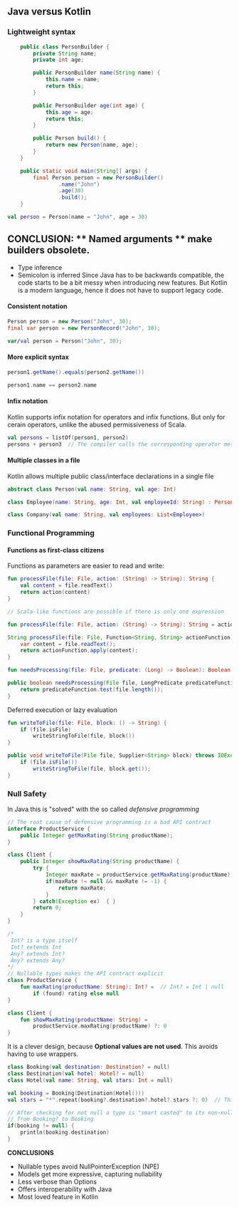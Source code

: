 ## Java versus Kotlin

### Lightweight syntax

``` Java 
    public class PersonBuilder {
        private String name;
        private int age;

        public PersonBuilder name(String name) {
            this.name = name;
            return this;
        }

        public PersonBuilder age(int age) {
            this.age = age;
            return this;
        }

        public Person build() {
            return new Person(name, age);
        }
    }

    public static void main(String[] args) {
        final Person person = new PersonBuilder()
                .name("John")
                .age(30)
                .build();
    }
```

``` Kotlin
val person = Person(name = "John", age = 30)
```

CONCLUSION: ** Named arguments ** make builders obsolete.
------------------------------------------------------------------------------

- Type inference
- Semicolon is inferred
Since Java has to be backwards compatible, the code starts to be a bit messy when introducing new features.
But Kotlin is a modern language, hence it does not have to support legacy code.

#### Consistent notation

``` Java
Person person = new Person("John", 30);
final var person = new PersonRecord("John", 30);
```

``` Kotlin
var/val person = Person("John", 30);
```

#### More explicit syntax

``` Java
person1.getName().equals(person2.getName())
```

``` Kotlin
person1.name == person2.name
```

#### Infix notation
Kotlin supports infix notation for operators and infix functions. But only for cerain operators, unlike the abused permissiveness of Scala.

``` Kotlin
val persons = listOf(person1, person2)
persons + person3  // The compiler calls the corresponding operator method plus
```

#### Multiple classes in a file 
Kotlin allows multiple public class/interface declarations in a single file 

``` Kotlin
abstract class Person(val name: String, val age: Int)

class Employee(name: String, age: Int, val employeeId: String) : Person(name, age)  // ":" means "extends" in Java

class Company(val name: String, val employees: List<Employee>)
```

### Functional Programming

#### Functions as first-class citizens
Functions as parameters are easier to read and write:

``` Kotlin
fun processFile(file: File, action: (String) -> String): String {
    val content = file.readText()
    return action(content)
}

// Scala-like functions are possible if there is only one expression

fun processFile(file: File, action: (String) -> String): String = action(file.readText())
```

``` Java
String processFile(file: File, Function<String, String> actionFunction) throws IOException {
    var content = file.readText();
    return actionFunction.apply(content);
}
```

``` Kotlin
fun needsProcessing(file: File, predicate: (Long) -> Boolean): Boolean = predicate.test(file.length())
```

``` Java
public boolean needsProcessing(File file, LongPredicate predicateFunction) throws IOException {
    return predicateFunction.test(file.length());
}
```

Deferred execution or lazy evaluation
``` Kotlin
fun writeToFile(file: File, block: () -> String) {
    if (file.isFile)
        writeStringToFile(file, block())
}
```

``` Java
public void writeToFile(File file, Supplier<String> block) throws IOException {
    if (file.isFile()) 
        writeStringToFile(file, block.get());
}
```

### Null Safety

In Java this is "solved" with the so called *defensive programming*

``` Java
// The root cause of defensive programming is a bad API contract
interface ProductService {
    public Integer getMaxRating(String productName);
}
```

``` Java
class Client {
    public Integer showMaxRating(String productName) {
        try {
            Integer maxRate = productService.getMaxRating(productName);
            if(maxRate != null && maxRate != -1) {
                return maxRate;
            }
        } catch(Exception ex)  { }
        return 0;
    }
}
```

``` Kotlin
/*
 Int? is a type itself
 Int? extends Int
 Any? extends Int?
 Any? extends Any?
*/
// Nullable types makes the API contract explicit
class ProductService {
    fun maxRating(productName: String): Int? =  // Int? = Int | null
        if (found) rating else null
}

class Client {
    fun showMaxRating(productName: String) =
        productService.maxRating(productName) ?: 0
}
```

It is a clever design, because **Optional values are not used**. This avoids having to use wrappers.

``` Kotlin
class Booking(val destination: Destination? = null) 
class Destination(val hotel: Hotel? = null) 
class Hotel(val name: String, val stars: Int = null) 
```

``` Kotlin
val booking = Booking(Destination(Hotel()))
val stars = "*".repeat(booking?.destination?.hotel?.stars ?: 0)  // This line checks if the fields are null

// After checking for not null a type is "smart casted" to its non-null type
// from Booking? to Booking
if(booking != null) {
    println(booking.destination)
}
```

**CONCLUSIONS**

- Nullable types avoid NullPointerException (NPE)
- Models get more expressive, capturing nullability
- Less verbose than Options
- Offers interoperability with Java
- Most loved feature in Kotlin















